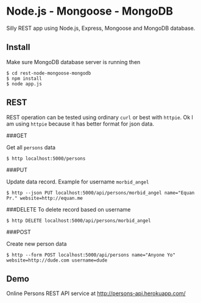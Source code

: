 Node.js - Mongoose - MongoDB
============================

Silly REST app using Node.js, Express, Mongoose and MongoDB database.


Install
-------

Make sure MongoDB database server is running then

```
$ cd rest-node-mongoose-mongodb
$ npm install
$ node app.js
```


REST
----

REST operation can be tested using ordinary `curl` or best with `httpie`. Ok l am using `httpie` because
it has better format for json data.

###GET

Get all `persons` data

```
$ http localhost:5000/persons
```

###PUT

Update data record. Example for username `morbid_angel`

```
$ http --json PUT localhost:5000/api/persons/morbid_angel name="Equan Pr." website=http://equan.me
```

###DELETE
To delete record based on username

```
$ http DELETE localhost:5000/api/persons/morbid_angel
```

###POST

Create new person data

```
$ http --form POST localhost:5000/api/persons name="Anyone Yo" website=http://dude.com username=dude
```

Demo
----

Online Persons REST API service at http://persons-api.herokuapp.com/
